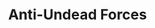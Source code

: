 ---
continent: The Basin
date created: Thursday, June 27th 2024, 1:15:43 am
date modified: Thursday, June 27th 2024, 1:31:39 am
eleventyNavigation:
  key: Anti-Undead Forces
  parent: Prosnen
layout: base.njk
parentpath: "src/garden\\\U0001F310Worldbuilding\\Material Plane\\\U0001F3DE️The Basin\\Regions\\Prosnen/Prosnen.md"
path: /garden%5C%F0%9F%8C%90Worldbuilding%5CMaterial%20Plane%5C%F0%9F%8F%9E%EF%B8%8FThe%20Basin%5CRegions%5CProsnen/Anti-Undead%20Forces/
plane: Material Plane
title: Anti-Undead Forces
---